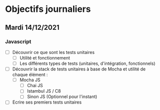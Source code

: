 # Objectifs journaliers

## Mardi 14/12/2021

### Javascript

* [ ] Découvrir ce que sont les tests unitaires
  * [ ] Utilité et fonctionnement
  * [ ] Les différents types de tests (unitaires, d'intégration, fonctionnels)
* [ ] Découvrir la stack de tests unitaires à base de Mocha et utilité de chaque élément : 
  * [ ] Mocha JS
    * [ ] Chai JS
    * [ ] Istambul JS / C8
    * [ ] Sinon JS (Optionnel pour l'instant)
* [ ] Ecrire ses premiers tests unitaires
